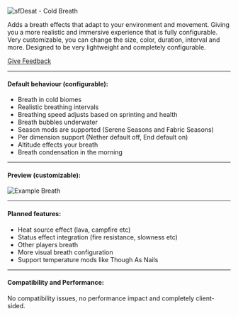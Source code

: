 ![sfDesat - Cold Breath](https://cdn.modrinth.com/data/cached_images/c2855958e40b610f1d92b30b8dedc6e73c940aa7.webp)

Adds a breath effects that adapt to your environment and movement. Giving you a more realistic and immersive experience that is fully configurable. Very customizable, you can change the size, color, duration, interval and more. Designed to be very lightweight and completely configurable.

[Give Feedback](https://github.com/sfDesat/cold-breath/issues/new)

****
#### Default behaviour (configurable):

* Breath in cold biomes
* Realistic breathing intervals
* Breathing speed adjusts based on sprinting and health
* Breath bubbles underwater
* Season mods are supported (Serene Seasons and Fabric Seasons)
* Per dimension support (Nether default off, End default on)
* Altitude effects your breath
* Breath condensation in the morning

****

#### Preview (customizable):
![Example Breath](https://cdn.modrinth.com/data/w2KrCmBX/images/5487ca8be3ea825cc9124dfb90bdeab9ff79f7a4.gif)

****
#### Planned features:  
- Heat source effect (lava, campfire etc)
- Status effect integration (fire resistance, slowness etc)
- Other players breath
- More visual breath configuration
- Support temperature mods like Though As Nails

****
#### Compatibility and Performance:
No compatibility issues, no performance impact and completely client-sided. 
